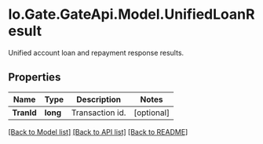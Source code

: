 
# Io.Gate.GateApi.Model.UnifiedLoanResult

Unified account loan and repayment response results.

## Properties

Name | Type | Description | Notes
------------ | ------------- | ------------- | -------------
**TranId** | **long** | Transaction id. | [optional] 

[[Back to Model list]](../README.md#documentation-for-models)
[[Back to API list]](../README.md#documentation-for-api-endpoints)
[[Back to README]](../README.md)
